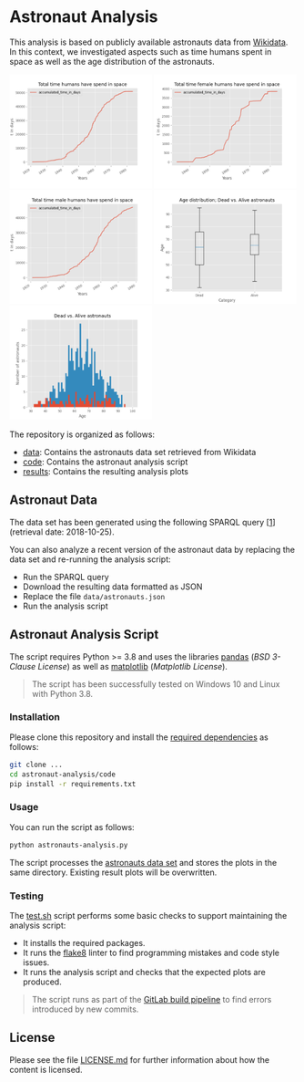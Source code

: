 <!--
SPDX-FileCopyrightText: 2018 German Aerospace Center (DLR)
SPDX-License-Identifier: CC-BY-4.0
-->


# Astronaut Analysis

This analysis is based on publicly available astronauts data from [Wikidata](https://www.wikidata.org/wiki/Wikidata:Main_Page).
In this context, we investigated aspects such as time humans spent in space as well as the age distribution of the astronauts.

<img src="results/humans_in_space.png" alt="Total Time Human in Space" title="Total Time Human in Space" width="250" height="200" />
<img src="results/female_humans_in_space.png" alt="Total Time Females in Space" title="Total Time Females in Space" width="250" height="200" />
<img src="results/male_humans_in_space.png" alt="Total Time Males in Space" title="Total Time Males in Space" width="250" height="200" />
<img src="results/boxplot.png" alt="Age Distribution Box Plot" title="Age Distribution Box Plot" width="250" height="200" />
<img src="results/combined_histogram.png" alt="Age Distribution Histogram" title="Age Distribution Histogram" width="250" height="200" />

The repository is organized as follows:

- [data](data): Contains the astronauts data set retrieved from Wikidata
- [code](code): Contains the astronaut analysis script
- [results](results): Contains the resulting analysis plots

## Astronaut Data

The data set has been generated using the following SPARQL query [[1]] (retrieval date: 2018-10-25).

You can also analyze a recent version of the astronaut data by replacing the data set and re-running the analysis script:
- Run the SPARQL query
- Download the resulting data formatted as JSON
- Replace the file `data/astronauts.json`
- Run the analysis script

[1]: https://query.wikidata.org/#%23Birthplaces%20of%20astronauts%0ASELECT%20DISTINCT%20%3Fastronaut%20%3FastronautLabel%20%3Fbirthdate%20%3FbirthplaceLabel%20%3Fsex_or_genderLabel%20%3Ftime_in_space%20%3Fdate_of_death%20WHERE%20%7B%0A%20%20%3Fastronaut%20%3Fx1%20wd%3AQ11631.%0A%20%20%3Fastronaut%20wdt%3AP569%20%3Fbirthdate.%0A%20%20%3Fastronaut%20wdt%3AP19%20%3Fbirthplace.%0A%20%20SERVICE%20wikibase%3Alabel%20%7B%20bd%3AserviceParam%20wikibase%3Alanguage%20%22en%22.%20%7D%0A%20%20OPTIONAL%20%7B%20%3Fastronaut%20wdt%3AP21%20%3Fsex_or_gender.%20%7D%0A%20%20OPTIONAL%20%7B%20%3Fastronaut%20wdt%3AP2873%20%3Ftime_in_space.%20%7D%0A%20%20OPTIONAL%20%7B%20%3Fastronaut%20wdt%3AP570%20%3Fdate_of_death.%20%7D%0A%7D%0AORDER%20BY%20DESC%28%3Ftime_in_space%29

## Astronaut Analysis Script

The script requires Python >= 3.8 and uses the libraries [pandas](https://pandas.pydata.org/) (*BSD 3-Clause License*) as well as [matplotlib](https://matplotlib.org/) (*Matplotlib License*).

> The script has been successfully tested on Windows 10 and Linux with Python 3.8.

### Installation

Please clone this repository and install the [required dependencies](code/requirements.txt) as follows:

```bash
git clone ...
cd astronaut-analysis/code
pip install -r requirements.txt
```

### Usage

You can run the script as follows:

```bash
python astronauts-analysis.py
```

The script processes the [astronauts data set](data/astronauts.json) and stores the plots in the same directory.
Existing result plots will be overwritten.

### Testing

The [test.sh](code/test.sh) script performs some basic checks to support maintaining the analysis script:

- It installs the required packages.
- It runs the [flake8](https://flake8.pycqa.org/en/latest/) linter to find programming mistakes and code style issues.
- It runs the analysis script and checks that the expected plots are produced.

> The script runs as part of the [GitLab build pipeline](.gitlab-ci.yml) to find errors introduced by new commits.

## License

Please see the file [LICENSE.md](LICENSE.md) for further information about how the content is licensed.
